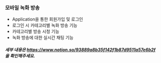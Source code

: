 ### 모바일 녹화 방송
- Application을 통한 회원가입 및 로그인
- 로그인 시 카테고리별 녹화 방송 기능
- 카테고리별 방송 시청 기능
- 녹화 방송에 대한 실시간 채팅 기능

##### 세부 내용은 https://www.notion.so/93889a8b35f142f1b87d9511a57e6b2f 을 확인해주세요.